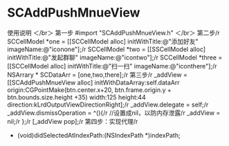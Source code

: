 # SCAddPushMnueView
使用说明   ＜/br＞
第一步  #import "SCAddPushMnueView.h"    ＜/br＞
第二步/r
    SCCellModel *one = [[SCCellModel alloc] initWithTitle:@"添加好友" imageName:@"iconone"];/r
    SCCellModel *two = [[SSCellModel alloc] initWithTitle:@"发起群聊" imageName:@"icontwo"];/r
    SCCellModel *three = [[SCCellModel alloc] initWithTitle:@"扫一扫" imageName:@"iconthere"];/r
    NSArrary * SCDataArr = [one,two,there];/r
第三步/r
   _addView = [[SCAddPushMnueView alloc] initWithDataArray:self.dataArr origin:CGPointMake(btn.center.x+20, btn.frame.origin.y + btn.bounds.size.height +35) width:125 height:44 direction:kLrdOutputViewDirectionRight];/r
    _addView.delegate = self;/r
    _addView.dismissOperation = ^(){/r
        //设置成nil，以防内存泄露/r
        _addView = nil;/r
    };/r
    [_addView pop];/r
第四步：实现代理/r
- (void)didSelectedAtIndexPath:(NSIndexPath *)indexPath;
